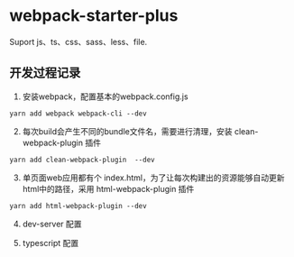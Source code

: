 # webpack-starter-plus

Suport js、ts、css、sass、less、file.

## 开发过程记录

1. 安装webpack，配置基本的webpack.config.js

```
yarn add webpack webpack-cli --dev
```

2. 每次build会产生不同的bundle文件名，需要进行清理，安装 clean-webpack-plugin 插件
```
yarn add clean-webpack-plugin  --dev
```

3. 单页面web应用都有个 index.html，为了让每次构建出的资源能够自动更新html中的路径，采用 html-webpack-plugin 插件
```
yarn add html-webpack-plugin --dev
```

4. dev-server 配置

5. typescript 配置